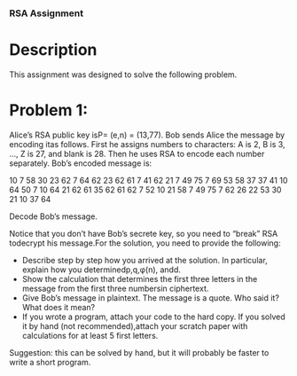 ### RSA Assignment

# Description
This assignment was designed to solve the following problem.

# Problem 1:
Alice’s RSA public key isP= (e,n) = (13,77).  Bob sends Alice the message by encoding itas follows.  First he assigns numbers to characters:  A is 2, B is 3, ..., Z is 27, and blank is 28.  Then he uses RSA to encode each number separately.
Bob’s encoded message is:

10       7      58      30      23      62
7      64      62      23      62      61
7      41      62      21       7      49
75       7      69      53      58      37
37      41      10      64      50       7
10      64      21      62      61      35
62      61      62       7      52      10
21      58       7      49      75       7
62      26      22      53      30      21
10      37      64

Decode Bob’s message.  

Notice that you don’t have Bob’s secrete key, so you need to “break” RSA todecrypt his message.For the solution, you need to provide the following:

- Describe step by step how you arrived at the solution.  In particular, explain how you determinedp,q,φ(n), andd.
- Show the calculation that determines the first three letters in the message from the first three numbersin ciphertext.
- Give Bob’s message in plaintext.  The message is a quote.  Who said it?  What does it mean?
- If you wrote a program, attach your code to the hard copy. If you solved it by hand (not recommended),attach your scratch paper with calculations for at least 5 first letters.

Suggestion:  this can be solved by hand, but it will probably be faster to write a short program.
